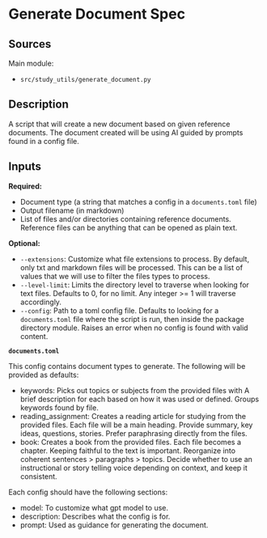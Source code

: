 Generate Document Spec
===

## **Sources**

Main module:
- `src/study_utils/generate_document.py`


## **Description**

A script that will create a new document based on given reference documents.
The document created will be using AI guided by prompts found in a config file.

## **Inputs**

**Required:**
- Document type (a string that matches a config in a `documents.toml` file)
- Output filename (in markdown)
- List of files and/or directories containing reference documents. Reference
  files can be anything that can be opened as plain text.

**Optional:**
- `--extensions`: Customize what file extensions to process. By default, only
txt and markdown files will be processed. This can be a list of values that we
will use to filter the files types to process.
- `--level-limit`: Limits the directory level to traverse when looking for
text files. Defaults to 0, for no limit. Any integer >= 1 will traverse
accordingly.
- `--config`: Path to a toml config file. Defaults to looking for a 
  `documents.toml` file where the script is run, then inside the package directory
  module. Raises an error when no config is found with valid content.

**`documents.toml`**

This config contains document types to generate. The following will be provided
as defaults:

- keywords: Picks out topics or subjects from the provided files with
  A brief description for each based on how it was used or defined. Groups
  keywords found by file.
- reading\_assignment: Creates a reading article for studying from the provided
  files. Each file will be a main heading. Provide summary, key ideas, 
  questions, stories. Prefer paraphrasing directly from the files.
- book: Creates a book from the provided files. Each file becomes a chapter.
  Keeping faithful to the text is important. Reorganize into coherent
  sentences > paragraphs > topics. Decide whether to use an instructional or
  story telling voice depending on context, and keep it consistent.

Each config should have the following sections:
- model: To customize what gpt model to use.
- description: Describes what the config is for.
- prompt: Used as guidance for generating the document.
